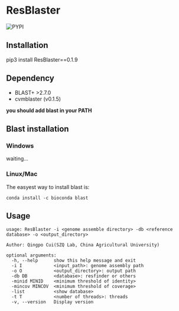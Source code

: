 # ResBlaster

![PYPI](https://img.shields.io/pypi/v/ResBlaster)

## Installation
pip3 install ResBlaster==0.1.9

## Dependency
- BLAST+ >2.7.0
- cvmblaster (v0.1.5)

**you should add blast in your PATH**


## Blast installation
### Windows
waiting...

### Linux/Mac
The easyest way to install blast is:

```
conda install -c bioconda blast
```

## Usage
```
usage: ResBlaster -i <genome assemble directory> -db <reference database> -o <output_directory>

Author: Qingpo Cui(SZQ Lab, China Agricultural University)

optional arguments:
  -h, --help      show this help message and exit
  -i I            <input_path>: genome assembly path
  -o O            <output_directory>: output path
  -db DB          <database>: resfinder or others
  -minid MINID    <minimum threshold of identity>
  -mincov MINCOV  <minimum threshold of coverage>
  -list           <show database>
  -t T            <number of threads>: threads
  -v, --version   Display version
  ```


